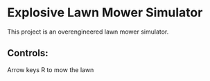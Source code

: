 # Explosive Lawn Mower Simulator

This project is an overengineered lawn mower simulator.

## Controls:
Arrow keys 
R to mow the lawn
